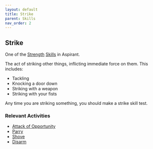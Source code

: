 ```yaml
---
layout: default
title: Strike
parent: Skills
nav_order: 2
---
```

## Strike
One of the [Strength](Stats#Strength) [Skills](Skills) in Aspirant.

The act of striking other things, inflicting immediate force on them. This includes:
* Tackling
* Knocking a door down
* Striking with a weapon
* Striking with your fists

Any time you are striking something, you should make a strike skill test.

### Relevant Activities
* [Attack of Opportunity](Combat#Attack%20of%20Opportunity)
* [Parry](Combat#Parry)
* [Shove](Combat#Shove)
* [Disarm](Combat#Disarm)